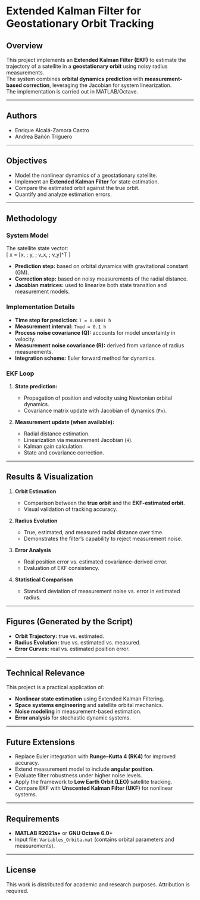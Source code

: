 # Extended Kalman Filter for Geostationary Orbit Tracking

## Overview  
This project implements an **Extended Kalman Filter (EKF)** to estimate the trajectory of a satellite in a **geostationary orbit** using noisy radius measurements.  
The system combines **orbital dynamics prediction** with **measurement-based correction**, leveraging the Jacobian for system linearization.  
The implementation is carried out in MATLAB/Octave.

---

## Authors  
- Enrique Alcalá-Zamora Castro  
- Andrea Bañón Triguero  

---

## Objectives  

- Model the nonlinear dynamics of a geostationary satellite.  
- Implement an **Extended Kalman Filter** for state estimation.  
- Compare the estimated orbit against the true orbit.  
- Quantify and analyze estimation errors.  

---

## Methodology  

### System Model  
The satellite state vector:  
\[
x = [x, \; y, \; v_x, \; v_y]^T
\]

- **Prediction step:** based on orbital dynamics with gravitational constant \(GM\).  
- **Correction step:** based on noisy measurements of the radial distance.  
- **Jacobian matrices:** used to linearize both state transition and measurement models.  

### Implementation Details  
- **Time step for prediction:** `T = 0.0001 h`  
- **Measurement interval:** `Tmed = 0.1 h`  
- **Process noise covariance (Q):** accounts for model uncertainty in velocity.  
- **Measurement noise covariance (R):** derived from variance of radius measurements.  
- **Integration scheme:** Euler forward method for dynamics.  

### EKF Loop  
1. **State prediction:**  
   - Propagation of position and velocity using Newtonian orbital dynamics.  
   - Covariance matrix update with Jacobian of dynamics (`Fx`).  

2. **Measurement update (when available):**  
   - Radial distance estimation.  
   - Linearization via measurement Jacobian (`H`).  
   - Kalman gain calculation.  
   - State and covariance correction.  

---

## Results & Visualization  

1. **Orbit Estimation**  
   - Comparison between the **true orbit** and the **EKF-estimated orbit**.  
   - Visual validation of tracking accuracy.  

2. **Radius Evolution**  
   - True, estimated, and measured radial distance over time.  
   - Demonstrates the filter’s capability to reject measurement noise.  

3. **Error Analysis**  
   - Real position error vs. estimated covariance-derived error.  
   - Evaluation of EKF consistency.  

4. **Statistical Comparison**  
   - Standard deviation of measurement noise vs. error in estimated radius.  

---

## Figures (Generated by the Script)  

- **Orbit Trajectory:** true vs. estimated.  
- **Radius Evolution:** true vs. estimated vs. measured.  
- **Error Curves:** real vs. estimated position error.  

---

## Technical Relevance  

This project is a practical application of:  
- **Nonlinear state estimation** using Extended Kalman Filtering.  
- **Space systems engineering** and satellite orbital mechanics.  
- **Noise modeling** in measurement-based estimation.  
- **Error analysis** for stochastic dynamic systems.  

---

## Future Extensions  

- Replace Euler integration with **Runge–Kutta 4 (RK4)** for improved accuracy.  
- Extend measurement model to include **angular position**.  
- Evaluate filter robustness under higher noise levels.  
- Apply the framework to **Low Earth Orbit (LEO)** satellite tracking.  
- Compare EKF with **Unscented Kalman Filter (UKF)** for nonlinear systems.  

---

## Requirements  

- **MATLAB R2021a+** or **GNU Octave 6.0+**  
- Input file: `Variables_Orbita.mat` (contains orbital parameters and measurements).  

---

## License  

This work is distributed for academic and research purposes. Attribution is required.  

